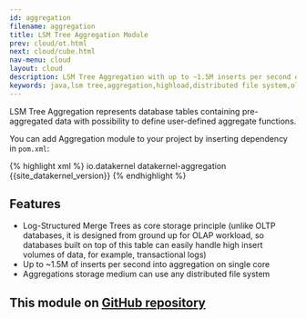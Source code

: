 ```yaml
---
id: aggregation
filename: aggregation
title: LSM Tree Aggregation Module
prev: cloud/ot.html
next: cloud/cube.html
nav-menu: cloud
layout: cloud
description: LSM Tree Aggregation with up to ~1.5M inserts per second on single core
keywords: java,lsm tree,aggregation,highload,distributed file system,olap
---
```


LSM Tree Aggregation represents database tables containing pre-aggregated data with possibility to define user-defined 
aggregate functions.

You can add Aggregation module to your project by inserting dependency in `pom.xml`: 

{% highlight xml %}
<dependency>
    <groupId>io.datakernel</groupId>
    <artifactId>datakernel-aggregation</artifactId>
    <version>{{site_datakernel_version}}</version>
</dependency>
{% endhighlight %}

## Features
* Log-Structured Merge Trees as core storage principle (unlike OLTP databases, it is designed from ground up for OLAP 
workload, so databases built on top of this table can easily handle high insert volumes of data, for example, 
transactional logs)
* Up to ~1.5M of inserts per second into aggregation on single core
* Aggregations storage medium can use any distributed file system

## This module on [GitHub repository](https://github.com/softindex/datakernel/tree/master/cloud-lsmt-aggregation)



